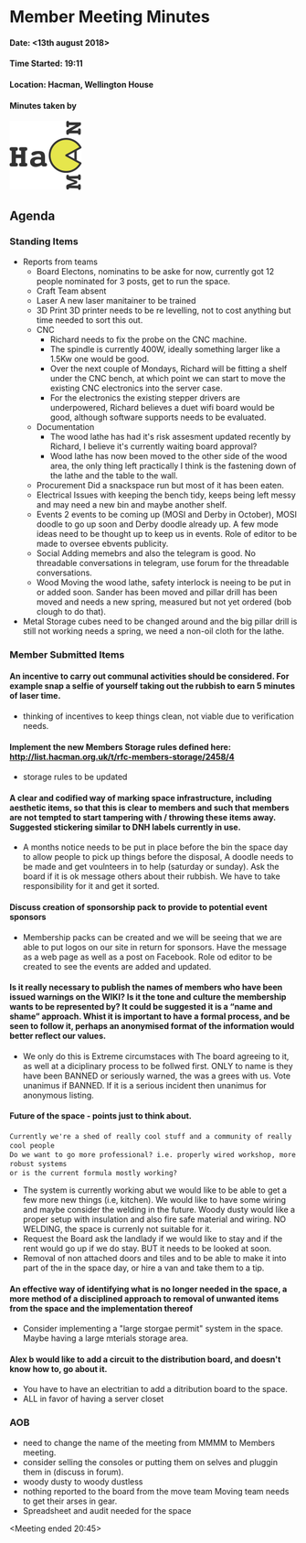 # Member Meeting Minutes
#### Date: <13th august 2018>
#### Time Started: 19:11
#### Location: Hacman, Wellington House
#### Minutes taken by <Bunnygirl>
![](https://raw.githubusercontent.com/HACManchester/Branding/master/Logos/PNG/126/hackspace-dgrey.png)
## Agenda
### Standing Items
* Reports from teams
  * Board
Electons, nominatins to be aske for now, currently got 12 people nominated for 3 posts, get to run the space. 
  * Craft
Team absent
  * Laser
A new laser manitainer to be trained
  * 3D Print
3D printer needs to be re levelling, not to cost anything but time needed to sort this out.
  * CNC
    * Richard needs to fix the probe on the CNC machine.
    * The spindle is currently 400W, ideally something larger like a 1.5Kw one would be good.
    * Over the next couple of Mondays, Richard will be fitting a shelf under the CNC bench, at which point we can start to move the existing CNC electronics into the server case.
    * For the electronics the existing stepper drivers are underpowered, Richard believes a duet wifi board would be good, although software supports needs to be evaluated.
  * Documentation
    * The wood lathe has had it's risk assesment updated recently by Richard, I believe it's currently waiting board approval?
    * Wood lathe has now been moved to the other side of the wood area, the only thing left practically I think is the fastening down of the lathe and the table to the wall.  
  * Procurement
Did a snackspace run but most of it has been eaten. 
  * Electrical
Issues with keeping the bench tidy, keeps being left messy and may need a new bin and maybe another shelf. 
  * Events
2 events to be coming up (MOSI and Derby in October), MOSI doodle to go up soon and Derby doodle already up. A few mode ideas need to be thought up to keep us in events. Role of editor to be made to oversee ebvents publicity. 
  * Social
Adding memebrs and also the telegram is good. No threadable conversations in telegram, use forum for the threadable conversations.
  * Wood
Moving the wood lathe, safety interlock is neeing to be put in or added soon. Sander has been moved and pillar drill has been moved and needs a new spring, measured but not yet ordered (bob clough to do that). 
* Metal
Storage cubes need to be changed around and the big pillar drill is still not working needs a spring, we need a non-oil cloth for the lathe. 

### Member Submitted Items
#### An incentive to carry out communal activities should be considered. For example snap a selfie of yourself taking out the rubbish to earn 5 minutes of laser time.  
* thinking of incentives to keep things clean, not viable due to verification needs.

#### Implement the new Members Storage rules defined here: http://list.hacman.org.uk/t/rfc-members-storage/2458/4
* storage rules to be updated

#### A clear and codified way of marking space infrastructure, including aesthetic items, so that this is clear to members and such that members are not tempted to start tampering with / throwing these items away. Suggested stickering similar to DNH labels currently in use. 
* A months notice needs to be put in place before the bin the space day to allow people to pick up things before the disposal, A doodle needs to be made and get voulnteers in to help (saturday or sunday). Ask the board if it is ok message others about their rubbish. We have to take responsibility for it and get it sorted. 

#### Discuss creation of sponsorship pack to provide to potential event sponsors 
* Membership packs can be created and we will be seeing that we are able to put logos on our site in return for sponsors. Have the message as a web page as well as a post on Facebook. Role od editor to be created to see the events are added and updated. 

#### Is it really necessary to publish the names of members who have been issued warnings on the WIKI? Is it the tone and culture the membership wants to be represented by? It could be suggested it is a “name and shame” approach. Whist it is important to have a formal process, and be seen to follow it, perhaps an anonymised format of the information would better reflect our values. 
* We only do this is Extreme circumstaces with The board agreeing to it, as well at a diciplinary process to be follwed first. ONLY to name is they have been BANNED or seriously warned, the was a grees with us. Vote unanimus if BANNED. If it is a serious incident then unanimus for anonymous listing. 

#### Future of the space - points just to think about.
    Currently we're a shed of really cool stuff and a community of really cool people
    Do we want to go more professional? i.e. properly wired workshop, more robust systems
    or is the current formula mostly working?

* The system is currently working abut we would like to be able to get a few more new things (i.e, kitchen). We would like to have some wiring and maybe consider the welding in the future. Woody dusty would like a proper setup with insulation and also fire safe material and wiring. NO WELDING, the space is currenly not suitable for it. 
* Request the Board ask the landlady if we would like to stay and if the rent would go up if we do stay. BUT it needs to be looked at soon.
* Removal of non attached doors and tiles and to be able to make it into part of the in the space day, or hire a van and take them to a tip. 

#### An effective way of identifying what is no longer needed in the space, a more method of a disciplined approach to removal of unwanted items from the space and the implementation thereof 
* Consider implementing a "large storgae permit" system in the space. Maybe having a large mterials storage area.

#### Alex b would like to add a circuit to the distribution board, and doesn't know how to, go about it. 
* You have to have an electritian to add a ditribution board to the space. 
* ALL in favor of having a server closet

### AOB
 * need to change the name of the meeting from MMMM to Members meeting.
* consider selling the consoles or putting them on selves and pluggin them in (discuss in forum).
* woody dusty to woody dustless
* nothing reported to the board from the move team Moving team needs to get their arses in gear.
* Spreadsheet and audit needed for the space

<Meeting ended 20:45>
